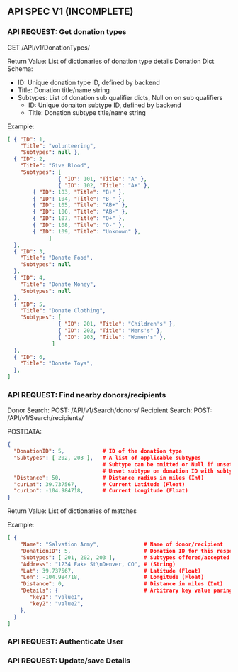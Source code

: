 API SPEC V1 (INCOMPLETE)
------------------------

### API REQUEST: Get donation types

GET /API/v1/DonationTypes/

Return Value: List of dictionaries of donation type details
Donation Dict Schema:
*  ID: Unique donation type ID, defined by backend
*  Title: Donation title/name string
* Subtypes: List of donation sub qualifier dicts, Null on on sub qualifiers
   - ID: Unique donaiton subtype ID, defined by backend
   - Title: Donation subtype title/name string

Example:
```json
[ { "ID": 1,
    "Title": "volunteering",
    "Subtypes": null }, 
  { "ID": 2,
    "Title": "Give Blood",
    "Subtypes": [ 
                { "ID": 101, "Title": "A" },
                { "ID": 102, "Title": "A+" },
		{ "ID": 103, "Title": "B+" },
		{ "ID": 104, "Title": "B-" },
		{ "ID": 105, "Title": "AB+" },
		{ "ID": 106, "Title": "AB-" },
		{ "ID": 107, "Title": "O+" },
		{ "ID": 108, "Title": "O-" },
		{ "ID": 109, "Title": "Unknown" },
             ]
  },
  { "ID": 3,
    "Title": "Donate Food",
    "Subtypes": null 
  },
  { "ID": 4, 
    "Title": "Donate Money",
    "Subtypes": null 
  },
  { "ID": 5, 
    "Title": "Donate Clothing",
    "Subtypes": [
                { "ID": 201, "Title": "Children's" },
                { "ID": 202, "Title": "Mens's" },
                { "ID": 203, "Title": "Women's" },
              ]
  },
  { "ID": 6, 
    "Title": "Donate Toys",
  }, 
]
```

### API REQUEST: Find nearby donors/recipients

Donor Search: POST: /API/v1/Search/donors/
Recipient Search: POST: /API/v1/Search/recipients/

POSTDATA:
```json
{
  "DonationID": 5,            # ID of the donation type
  "Subtypes": [ 202, 203 ],   # A list of applicable subtypes
                              # Subtype can be omitted or Null if unset
                              # Unset subtype on donation ID with subtypes matches all 
  "Distance": 50,             # Distance radius in miles (Int)
  "curLat": 39.737567,        # Current Latitude (Float)
  "curLon": -104.984718,      # Current Longitude (Float)
}
```

Return Value: List of dictionaries of matches

Example:
```json
[ {
    "Name": "Salvation Army",              # Name of donor/recipient
    "DonationID": 5,                       # Donation ID for this response
    "Subtypes": [ 201, 202, 203 ],         # Subtypes offered/accepted
    "Address": "1234 Fake St\nDenver, CO", # (String)
    "Lat": 39.737567,                      # Latitude (Float)
    "Lon": -104.984718,                    # Longitude (Float)
    "Distance": 0,                         # Distance in miles (Int)
    "Details": {                           # Arbitrary key value paring for details like hours, notes, etc.
       "key1": "value1",
       "key2": "value2",
    },
  }
]
```

### API REQUEST: Authenticate User
### API REQUEST: Update/save Details

